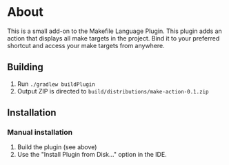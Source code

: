 # About

This is a small add-on to the Makefile Language Plugin. This plugin adds an action that displays all make targets in the project. Bind
it to your preferred shortcut and access your make targets from anywhere.

## Building

1. Run `./gradlew buildPlugin`
2. Output ZIP is directed to `build/distributions/make-action-0.1.zip`

## Installation

### Manual installation
1. Build the plugin (see above)
2. Use the "Install Plugin from Disk..." option in the IDE.
